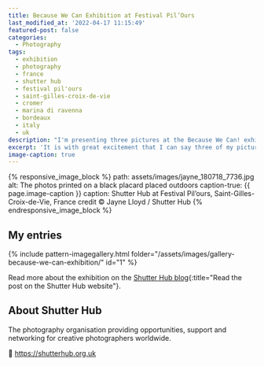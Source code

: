 ```yaml
---
title: Because We Can Exhibition at Festival Pil’Ours
last_modified_at: '2022-04-17 11:15:49'
featured-post: false
categories:
  - Photography
tags:
  - exhibition
  - photography
  - france
  - shutter hub
  - festival pil'ours
  - saint-gilles-croix-de-vie
  - cromer
  - marina di ravenna
  - bordeaux
  - italy
  - uk
description: "I'm presenting three pictures at the Because We Can! exhibition by Shutter Hub, part of Festival Pil'Ours."
excerpt: 'It is with great excitement that I can say three of my pictures are part of the <em>Because We Can! Exhibition</em> by Shutter Hub, part of Festival Pil’Ours.'
image-caption: true
---
```

{% responsive_image_block %}
  path: assets/images/jayne_180718_7736.jpg
  alt: The photos printed on a black placard placed outdoors
  caption-true: {{ page.image-caption }}
  caption: Shutter Hub at Festival Pil’ours, Saint-Gilles-Croix-de-Vie, France credit &copy; Jayne Lloyd / Shutter Hub
{% endresponsive_image_block %}

## My entries

{% include pattern-imagegallery.html folder="/assets/images/gallery-because-we-can-exhibition/" id="1" %}

Read more about the exhibition on the [Shutter Hub blog](https://shutterhub.org.uk/because-we-can-exhibition-launch-and-photos/){:title="Read the post on the Shutter Hub website"}.

## About Shutter Hub

The photography organisation providing opportunities, support and networking for creative photographers worldwide.  

<p class="detached">🔗 <a href="https://shutterhub.org.uk" title="Go to the Shutter Hub website">https://shutterhub.org.uk</a></p>

<!-- <small>Header and first picture credit &copy; Jayne Lloyd / Shutter Hub - Shutter Hub at Festival Pil'ours, Saint-Gilles-Croix-de-Vie, France.</small> -->
